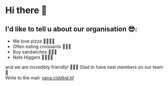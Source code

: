 # Hi there 👋
## I'd like to tell u about our organisation 😎:
- We love pizza 🍕🍕🍕😍
- Often eating croissants 🥐🥐🥐
- Buy sandwiches 🥪🥪🥪
- Nate Higgers 👨🏿🤢🤮

and we are incredibly friendly! 🤩😘🥰 Glad to have new members on our team 🤑 
<br>Write to the mail: yana.cist@gl.hf

<!--
[Markdown](https://docs.github.com/github/writing-on-github/getting-started-with-writing-and-formatting-on-github/basic-writing-and-formatting-syntax)
-->
